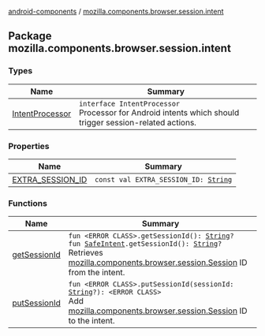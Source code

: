 [android-components](../index.md) / [mozilla.components.browser.session.intent](./index.md)

## Package mozilla.components.browser.session.intent

### Types

| Name | Summary |
|---|---|
| [IntentProcessor](-intent-processor/index.md) | `interface IntentProcessor`<br>Processor for Android intents which should trigger session-related actions. |

### Properties

| Name | Summary |
|---|---|
| [EXTRA_SESSION_ID](-e-x-t-r-a_-s-e-s-s-i-o-n_-i-d.md) | `const val EXTRA_SESSION_ID: `[`String`](https://kotlinlang.org/api/latest/jvm/stdlib/kotlin/-string/index.html) |

### Functions

| Name | Summary |
|---|---|
| [getSessionId](get-session-id.md) | `fun <ERROR CLASS>.getSessionId(): `[`String`](https://kotlinlang.org/api/latest/jvm/stdlib/kotlin/-string/index.html)`?`<br>`fun `[`SafeIntent`](../mozilla.components.support.utils/-safe-intent/index.md)`.getSessionId(): `[`String`](https://kotlinlang.org/api/latest/jvm/stdlib/kotlin/-string/index.html)`?`<br>Retrieves [mozilla.components.browser.session.Session](../mozilla.components.browser.session/-session/index.md) ID from the intent. |
| [putSessionId](put-session-id.md) | `fun <ERROR CLASS>.putSessionId(sessionId: `[`String`](https://kotlinlang.org/api/latest/jvm/stdlib/kotlin/-string/index.html)`?): <ERROR CLASS>`<br>Add [mozilla.components.browser.session.Session](../mozilla.components.browser.session/-session/index.md) ID to the intent. |
